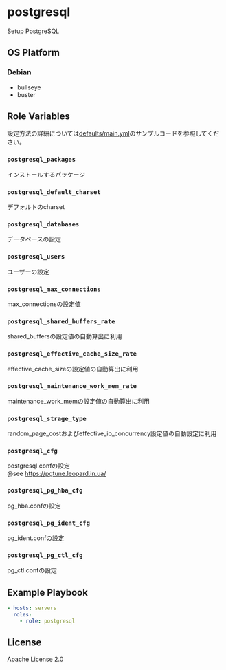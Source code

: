 postgresql
=================

Setup PostgreSQL

OS Platform
-----------------

### Debian

- bullseye
- buster

Role Variables
--------------

設定方法の詳細については[defaults/main.yml](defaults/main.yml)のサンプルコードを参照してください。

### `postgresql_packages`

インストールするパッケージ

### `postgresql_default_charset`

デフォルトのcharset

### `postgresql_databases`

データベースの設定

### `postgresql_users`

ユーザーの設定

### `postgresql_max_connections`

max_connectionsの設定値

### `postgresql_shared_buffers_rate`

shared_buffersの設定値の自動算出に利用

### `postgresql_effective_cache_size_rate`

effective_cache_sizeの設定値の自動算出に利用

### `postgresql_maintenance_work_mem_rate`

maintenance_work_memの設定値の自動算出に利用

### `postgresql_strage_type`

random_page_costおよびeffective_io_concurrency設定値の自動設定に利用

### `postgresql_cfg`

postgresql.confの設定  
@see https://pgtune.leopard.in.ua/

### `postgresql_pg_hba_cfg`

pg_hba.confの設定

### `postgresql_pg_ident_cfg`

pg_ident.confの設定

### `postgresql_pg_ctl_cfg`

pg_ctl.confの設定

Example Playbook
--------------

```yaml
- hosts: servers
  roles:
    - role: postgresql
```

License
--------------

Apache License 2.0
